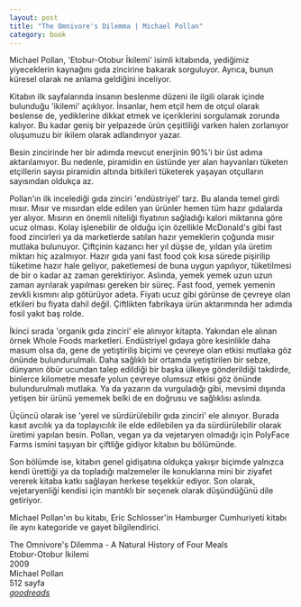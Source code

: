 ```yaml
---
layout: post
title: "The Omnivore's Dilemma | Michael Pollan"
category: book
---
```


Michael Pollan, 'Etobur-Otobur İkilemi' isimli kitabında, yediğimiz yiyeceklerin kaynağını gıda zincirine bakarak sorguluyor. Ayrıca, bunun küresel olarak ne anlama geldiğini inceliyor.

Kitabın ilk sayfalarında insanın beslenme düzeni ile ilgili olarak içinde bulunduğu 'ikilemi' açıklıyor. İnsanlar, hem etçil hem de otçul olarak beslense de, yediklerine dikkat etmek ve içeriklerini sorgulamak zorunda kalıyor. Bu kadar geniş bir yelpazede ürün çeşitliliği varken halen zorlanıyor oluşumuzu bir ikilem olarak adlandırıyor yazar.

Besin zincirinde her bir adımda mevcut enerjinin 90%'i bir üst adıma aktarılamıyor. Bu nedenle, piramidin en üstünde yer alan hayvanları tüketen etçillerin sayısı piramidin altında bitkileri tüketerek yaşayan otçulların sayısından oldukça az.

Pollan'ın ilk incelediği gıda zinciri 'endüstriyel' tarz. Bu alanda temel girdi mısır. Mısır ve mısırdan elde edilen yan ürünler hemen tüm hazır gıdalarda yer alıyor. Mısırın en önemli niteliği fiyatının sağladığı kalori miktarına göre ucuz olması. Kolay işlenebilir de olduğu için özellikle McDonald's gibi fast food zincirleri ya da marketlerde satılan hazır yemeklerin çoğunda mısır mutlaka bulunuyor. Çiftçinin kazancı her yıl düşse de, yıldan yıla üretim miktarı hiç azalmıyor. Hazır gıda yani fast food çok kısa sürede pişirilip tüketime hazır hale geliyor, paketlemesi de buna uygun yapılıyor, tüketilmesi de bir o kadar az zaman gerektiriyor. Aslında, yemek yemek uzun uzun zaman ayrılarak yapılması gereken bir süreç. Fast food, yemek yemenin zevkli kısmını alıp götürüyor adeta. Fiyatı ucuz gibi görünse de çevreye olan etkileri bu fiyata dahil değil. Çiftlikten fabrikaya ürün aktarımında her adımda fosil yakıt baş rolde.

İkinci sırada 'organik gıda zinciri' ele alınıyor kitapta. Yakından ele alınan örnek Whole Foods marketleri. Endüstriyel gıdaya göre kesinlikle daha masum olsa da, gene de yetiştiriliş biçimi ve çevreye olan etkisi mutlaka göz önünde bulundurulmalı. Daha sağlıklı bir ortamda yetiştirilen bir sebze, dünyanın öbür ucundan talep edildiği bir başka ülkeye gönderildiği takdirde, binlerce kilometre mesafe yolun çevreye olumsuz etkisi göz önünde bulundurulmalı mutlaka. Ya da yazarın da vurguladığı gibi, mevsimi dışında yetişen bir ürünü yememek belki de en doğrusu ve sağlıklısı aslında.

Üçüncü olarak ise 'yerel ve sürdürülebilir gıda zinciri' ele alınıyor. Burada kasıt avcılık ya da toplayıcılık ile elde edilebilen ya da sürdürülebilir olarak üretimi yapılan besin. Pollan, vegan ya da vejetaryen olmadığı için PolyFace Farms ismini taşıyan bir çiftliğe gidiyor kitabın bu bölümünde.

Son bölümde ise, kitabın genel gidişatına oldukça yakışır biçimde yalnızca kendi ürettiği ya da topladığı malzemeler ile konuklarına mini bir ziyafet vererek kitaba katkı sağlayan herkese teşekkür ediyor. Son olarak, vejetaryenliği kendisi için mantıklı bir seçenek olarak düşündüğünü dile getiriyor.

Michael Pollan'ın bu kitabı, Eric Schlosser'in Hamburger Cumhuriyeti kitabı ile aynı kategoride ve gayet bilgilendirici.

The Omnivore's Dilemma - A Natural History of Four Meals
<br />Etobur-Otobur İkilemi
<br />2009
<br />Michael Pollan
<br />512 sayfa
<br />_[goodreads](goodreads.com/book/show/3109.The_Omnivore_s_Dilemma)_
